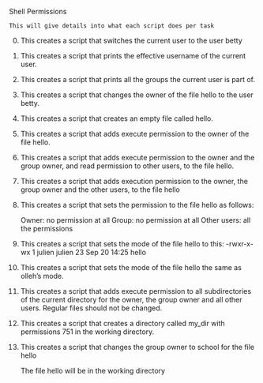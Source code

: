 Shell Permissions


	This will give details into what each script does per task


0. This creates a script that switches the current user to the user betty

1. This creates a script that prints the effective username of the current user.

2. This creates a script that prints all the groups the current user is part of.

3. This creates a script that changes the owner of the file hello to the user betty.

4. This creates a script that creates an empty file called hello.

5. This creates a script that adds execute permission to the owner of the file hello.

6. This creates a script that adds execute permission to the owner and the group owner, and read permission to other users, to the file hello.

7. This creates a script that adds execution permission to the owner, the group owner and the other users, to the file hello

8. This creates a script that sets the permission to the file hello as follows:

    Owner: no permission at all
    Group: no permission at all
    Other users: all the permissions

9. This creates a script that sets the mode of the file hello to this:
		-rwxr-x-wx 1 julien julien 23 Sep 20 14:25 hello

10. This creates a script that sets the mode of the file hello the same as olleh’s mode.

11. This creates a script that adds execute permission to all subdirectories of the current directory for the owner, the group owner and all other users. Regular files should not be changed.

12. This creates a script that creates a directory called my_dir with permissions 751 in the working directory.

13. This creates a script that changes the group owner to school for the file hello

    The file hello will be in the working directory

